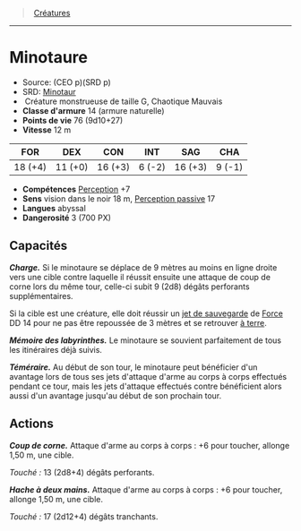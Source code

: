 ﻿---
!MonsterItem
Family: MonsterHD
Type: Créature monstrueuse
Size: G
Alignment: Chaotique Mauvais
ArmorClass: 14 (armure naturelle)
HitPoints: 76 (9d10+27)
Speed: 12 m
Strength: 18 (+4)
Dexterity: 11 (+0)
Constitution: 16 (+3)
Intelligence: ' 6 (-2)'
Wisdom: 16 (+3)
Charisma: ' 9 (-1)'
Skills: '[Perception](hd_abilities_wisdom_perception.md) +7'
Senses: vision dans le noir 18 m, [Perception passive](hd_abilities_dexterity_perception_passive.md) 17
Languages: abyssal
Challenge: 3 (700 PX)
Id: monsters_hd.md#minotaure
ParentLink: monsters_hd.md#créatures
Name: Minotaure
ParentName: Créatures
NameLevel: 1
AltName: '[Minotaur](srd_monsters_minotaur.md)'
Source: (CEO p)(SRD p)
Attributes:
  Name: Minotaure
  Markdown: >+
    # <!--Name-->Minotaure<!--/Name-->


    - Source: <!--Source-->(CEO p)(SRD p)<!--/Source-->

    - SRD: <!--AltName-->[Minotaur](srd_monsters_minotaur.md)<!--/AltName-->

    -  <!--Type-->Créature monstrueuse<!--/Type--> de taille <!--Size-->G<!--/Size-->, <!--Alignment-->Chaotique Mauvais<!--/Alignment-->

    - **Classe d'armure** <!--ArmorClass-->14 (armure naturelle)<!--/ArmorClass-->

    - **Points de vie** <!--HitPoints-->76 (9d10+27)<!--/HitPoints-->

    - **Vitesse** <!--Speed-->12 m<!--/Speed-->


    |FOR|DEX|CON|INT|SAG|CHA|

    |---|---|---|---|---|---|

    |<!--Strength-->18 (+4)<!--/Strength-->|<!--Dexterity-->11 (+0)<!--/Dexterity-->|<!--Constitution-->16 (+3)<!--/Constitution-->|<!--Intelligence--> 6 (-2)<!--/Intelligence-->|<!--Wisdom-->16 (+3)<!--/Wisdom-->|<!--Charisma--> 9 (-1)<!--/Charisma-->|


    - **Compétences** <!--Skills-->[Perception](hd_abilities_wisdom_perception.md) +7<!--/Skills-->

    - **Sens** <!--Senses-->vision dans le noir 18 m, [Perception passive](hd_abilities_dexterity_perception_passive.md) 17<!--/Senses-->

    - **Langues** <!--Languages-->abyssal<!--/Languages-->

    - **Dangerosité** <!--Challenge-->3 (700 PX)<!--/Challenge-->


    ## Capacités


    **_Charge._** Si le minotaure se déplace de 9 mètres au moins en ligne droite vers une cible contre laquelle il réussit ensuite une attaque de coup de corne lors du même tour, celle-ci subit 9 (2d8) dégâts perforants supplémentaires.


    Si la cible est une créature, elle doit réussir un [jet de sauvegarde](hd_abilities_jets_de_sauvegarde.md) de [Force](hd_abilities_strength.md) DD 14 pour ne pas être repoussée de 3 mètres et se retrouver [à terre](hd_conditions_a_terre.md).


    **_Mémoire des labyrinthes._** Le minotaure se souvient parfaitement de tous les itinéraires déjà suivis.


    **_Téméraire._** Au début de son tour, le minotaure peut bénéficier d'un avantage lors de tous ses jets d'attaque d'arme au corps à corps effectués pendant ce tour, mais les jets d'attaque effectués contre bénéficient alors aussi d'un avantage jusqu'au début de son prochain tour.


    ## Actions


    **_Coup de corne._** Attaque d'arme au corps à corps : +6 pour toucher, allonge 1,50 m, une cible.


    _Touché :_ 13 (2d8+4) dégâts perforants.


    **_Hache à deux mains._** Attaque d'arme au corps à corps : +6 pour toucher, allonge 1,50 m, une cible.


    _Touché :_ 17 (2d12+4) dégâts tranchants.

  Source: (CEO p)(SRD p)
  AltName: '[Minotaur](srd_monsters_minotaur.md)'
  Type: Créature monstrueuse
  Size: G
  Alignment: Chaotique Mauvais
  ArmorClass: 14 (armure naturelle)
  HitPoints: 76 (9d10+27)
  Speed: 12 m
  Strength: 18 (+4)
  Dexterity: 11 (+0)
  Constitution: 16 (+3)
  Intelligence: ' 6 (-2)'
  Wisdom: 16 (+3)
  Charisma: ' 9 (-1)'
  Skills: '[Perception](hd_abilities_wisdom_perception.md) +7'
  Senses: vision dans le noir 18 m, [Perception passive](hd_abilities_dexterity_perception_passive.md) 17
  Languages: abyssal
  Challenge: 3 (700 PX)
AttributesDictionary: >+
  Name: Minotaure

  Markdown: >+

    # <!--Name-->Minotaure<!--/Name-->





    - Source: <!--Source-->(CEO p)(SRD p)<!--/Source-->



    - SRD: <!--AltName-->[Minotaur](srd_monsters_minotaur.md)<!--/AltName-->



    -  <!--Type-->Créature monstrueuse<!--/Type--> de taille <!--Size-->G<!--/Size-->, <!--Alignment-->Chaotique Mauvais<!--/Alignment-->



    - **Classe d'armure** <!--ArmorClass-->14 (armure naturelle)<!--/ArmorClass-->



    - **Points de vie** <!--HitPoints-->76 (9d10+27)<!--/HitPoints-->



    - **Vitesse** <!--Speed-->12 m<!--/Speed-->





    |FOR|DEX|CON|INT|SAG|CHA|



    |---|---|---|---|---|---|



    |<!--Strength-->18 (+4)<!--/Strength-->|<!--Dexterity-->11 (+0)<!--/Dexterity-->|<!--Constitution-->16 (+3)<!--/Constitution-->|<!--Intelligence--> 6 (-2)<!--/Intelligence-->|<!--Wisdom-->16 (+3)<!--/Wisdom-->|<!--Charisma--> 9 (-1)<!--/Charisma-->|





    - **Compétences** <!--Skills-->[Perception](hd_abilities_wisdom_perception.md) +7<!--/Skills-->



    - **Sens** <!--Senses-->vision dans le noir 18 m, [Perception passive](hd_abilities_dexterity_perception_passive.md) 17<!--/Senses-->



    - **Langues** <!--Languages-->abyssal<!--/Languages-->



    - **Dangerosité** <!--Challenge-->3 (700 PX)<!--/Challenge-->





    ## Capacités





    **_Charge._** Si le minotaure se déplace de 9 mètres au moins en ligne droite vers une cible contre laquelle il réussit ensuite une attaque de coup de corne lors du même tour, celle-ci subit 9 (2d8) dégâts perforants supplémentaires.





    Si la cible est une créature, elle doit réussir un [jet de sauvegarde](hd_abilities_jets_de_sauvegarde.md) de [Force](hd_abilities_strength.md) DD 14 pour ne pas être repoussée de 3 mètres et se retrouver [à terre](hd_conditions_a_terre.md).





    **_Mémoire des labyrinthes._** Le minotaure se souvient parfaitement de tous les itinéraires déjà suivis.





    **_Téméraire._** Au début de son tour, le minotaure peut bénéficier d'un avantage lors de tous ses jets d'attaque d'arme au corps à corps effectués pendant ce tour, mais les jets d'attaque effectués contre bénéficient alors aussi d'un avantage jusqu'au début de son prochain tour.





    ## Actions





    **_Coup de corne._** Attaque d'arme au corps à corps : +6 pour toucher, allonge 1,50 m, une cible.





    _Touché :_ 13 (2d8+4) dégâts perforants.





    **_Hache à deux mains._** Attaque d'arme au corps à corps : +6 pour toucher, allonge 1,50 m, une cible.





    _Touché :_ 17 (2d12+4) dégâts tranchants.



  Source: (CEO p)(SRD p)

  AltName: '[Minotaur](srd_monsters_minotaur.md)'

  Type: Créature monstrueuse

  Size: G

  Alignment: Chaotique Mauvais

  ArmorClass: 14 (armure naturelle)

  HitPoints: 76 (9d10+27)

  Speed: 12 m

  Strength: 18 (+4)

  Dexterity: 11 (+0)

  Constitution: 16 (+3)

  Intelligence: ' 6 (-2)'

  Wisdom: 16 (+3)

  Charisma: ' 9 (-1)'

  Skills: '[Perception](hd_abilities_wisdom_perception.md) +7'

  Senses: vision dans le noir 18 m, [Perception passive](hd_abilities_dexterity_perception_passive.md) 17

  Languages: abyssal

  Challenge: 3 (700 PX)

---
> [Créatures](hd_monsters.md)

---

# Minotaure

- Source: (CEO p)(SRD p)
- SRD: [Minotaur](srd_monsters_minotaur.md)
-  Créature monstrueuse de taille G, Chaotique Mauvais
- **Classe d'armure** 14 (armure naturelle)
- **Points de vie** 76 (9d10+27)
- **Vitesse** 12 m

|FOR|DEX|CON|INT|SAG|CHA|
|---|---|---|---|---|---|
|18 (+4)|11 (+0)|16 (+3)| 6 (-2)|16 (+3)| 9 (-1)|

- **Compétences** [Perception](hd_abilities_wisdom_perception.md) +7
- **Sens** vision dans le noir 18 m, [Perception passive](hd_abilities_dexterity_perception_passive.md) 17
- **Langues** abyssal
- **Dangerosité** 3 (700 PX)

## Capacités

**_Charge._** Si le minotaure se déplace de 9 mètres au moins en ligne droite vers une cible contre laquelle il réussit ensuite une attaque de coup de corne lors du même tour, celle-ci subit 9 (2d8) dégâts perforants supplémentaires.

Si la cible est une créature, elle doit réussir un [jet de sauvegarde](hd_abilities_jets_de_sauvegarde.md) de [Force](hd_abilities_strength.md) DD 14 pour ne pas être repoussée de 3 mètres et se retrouver [à terre](hd_conditions_a_terre.md).

**_Mémoire des labyrinthes._** Le minotaure se souvient parfaitement de tous les itinéraires déjà suivis.

**_Téméraire._** Au début de son tour, le minotaure peut bénéficier d'un avantage lors de tous ses jets d'attaque d'arme au corps à corps effectués pendant ce tour, mais les jets d'attaque effectués contre bénéficient alors aussi d'un avantage jusqu'au début de son prochain tour.

## Actions

**_Coup de corne._** Attaque d'arme au corps à corps : +6 pour toucher, allonge 1,50 m, une cible.

_Touché :_ 13 (2d8+4) dégâts perforants.

**_Hache à deux mains._** Attaque d'arme au corps à corps : +6 pour toucher, allonge 1,50 m, une cible.

_Touché :_ 17 (2d12+4) dégâts tranchants.

